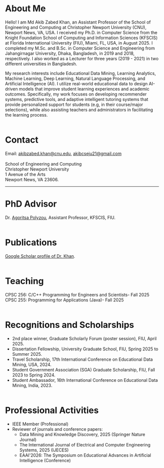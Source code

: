# About Me
Hello! I am Md Akib Zabed Khan, an Assistant Professor of the School of Engineering and Computing at Christopher Newport University (CNU), Newport News, VA, USA. I received my Ph.D. in Computer Science from the Knight Foundation School of Computing and Information Sciences (KFSCIS) at Florida International University (FIU), Miami, FL, USA, in August 2025. I completed my M.Sc. and B.Sc. in Computer Science and Engineering from Jahangirnagar University, Dhaka, Bangladesh, in 2019 and 2018, respectively. I also worked as a Lecturer for three years (2019 - 2021) in two different universities in Bangladesh.

My research interests include Educational Data Mining, Learning Analytics, Machine Learning, Deep Learning, Natural Language Processing, and Artificial Intelligence (AI). I utilize real-world educational data to design AI-driven models that improve student learning experiences and academic outcomes. Specifically, my work focuses on developing recommender systems, predictive tools, and adaptive intelligent tutoring systems that provide personalized support for students (e.g, in their course/major selections), while also assisting teachers and administrators in facilitating the learning process.
<br> <br>

# Contact

Email: akibzabed.khan@cnu.edu, akibcseju21@gmail.com <br> <br>
School of Engineering and Computing <br>
Christopher Newport University <br>
1 Avenue of the Arts <br>
Newport News, VA 23606. <br>

___

# PhD Advisor
Dr. [Agoritsa Polyzou](https://apolyzou123.github.io/apolyzou/), Assistant Professor, KFSCIS, FIU.
<br> <br>

# Publications
[Google Scholar profile of Dr. Khan](https://scholar.google.com/citations?user=wCqMfLEAAAAJ&hl=en).
<br> <br>

# Teaching
CPSC 256: C/C++ Programming for Engineers and Scientists- Fall 2025 <br>
CPSC 255: Programming for Applications (Java)- Fall 2025
<br> <br>

# Recognitions and Scholarships
- 2nd place winner, Graduate Scholarly Forum (poster session), FIU, April 2025. <br>
- Dissertation Fellowship, University Graduate School, FIU, Spring 2025 to Summer 2025. <br>
- Travel Scholarship, 17th International Conference on Educational Data Mining, USA, 2024. <br>
- Student Government Association (SGA) Graduate Scholarship, FIU, Fall 2023 to Spring 2024. <br>
- Student Ambassador, 16th International Conference on Educational Data Mining, India, 2023.
<br> <br>

# Professional Activities
- IEEE Member (Professional)
- Reviewer of journals and conference papers:
  - Data Mining and Knowledge Discovery, 2025 (Springer Nature Journal)
  - The International Journal of Electrical and Computer Engineering Systems, 2025 (IJECES)
  - EAAI'2026: The Symposium on Educational Advances in Artificial Intelligence (Conference)
